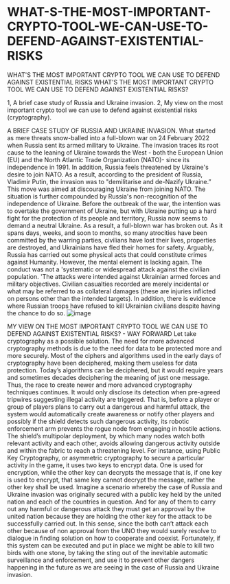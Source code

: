 # WHAT-S-THE-MOST-IMPORTANT-CRYPTO-TOOL-WE-CAN-USE-TO-DEFEND-AGAINST-EXISTENTIAL-RISKS
WHAT'S THE MOST IMPORTANT CRYPTO TOOL WE CAN USE TO DEFEND AGAINST EXISTENTIAL RISKS
WHAT'S THE MOST IMPORTANT CRYPTO TOOL WE CAN USE TO DEFEND AGAINST EXISTENTIAL RISKS?

1, A brief case study of Russia and Ukraine invasion.
2, My view on the most important crypto tool we can use to defend against existential risks (cryptography).

 
 
A BRIEF CASE STUDY OF RUSSIA AND UKRAINE INVASION.
What started as mere threats snow-balled into a full-blown war on 24 February 2022 when Russia sent its armed military to Ukraine. The invasion traces its root cause to the leaning of Ukraine towards the West - both the European Union (EU) and the North Atlantic Trade Organization (NATO)- since its independence in 1991. In addition, Russia feels threatened by Ukraine's desire to join NATO. As a result, according to the president of Russia, Vladimir Putin, the invasion was to "demilitarise and de-Nazify Ukraine.” This move was aimed at discouraging Ukraine from joining NATO. The situation is further compounded by Russia's non-recognition of the independence of Ukraine. Before the outbreak of the war, the intention was to overtake the government of Ukraine, but with Ukraine putting up a hard fight for the protection of its people and territory, Russia now seems to demand a neutral Ukraine. As a result, a full-blown war has broken out. As it spans days, weeks, and soon to months, so many atrocities have been committed by the warring parties, civilians have lost their lives, properties are destroyed, and Ukrainians have fled their homes for safety. Arguably, Russia has carried out some physical acts that could constitute crimes against Humanity. However, the mental element is lacking again. The conduct was not a 'systematic or widespread attack against the civilian population. 'The attacks were intended against Ukrainian armed forces and military objectives. Civilian casualties recorded are merely incidental or what may be referred to as collateral damages (these are injuries inflicted on persons other than the intended targets). In addition, there is evidence where Russian troops have refused to kill Ukrainian civilians despite having the chance to do so. 
![image](https://user-images.githubusercontent.com/97858187/172944292-5ef7805b-d3dc-45e4-ad53-3e4c574c681c.png)

 
MY VIEW ON THE MOST IMPORTANT CRYPTO TOOL WE CAN USE TO DEFEND AGAINST EXISTENTIAL RISKS? - WAY FORWARD
Let take cryptography as a possible solution. The need for more advanced cryptography methods is due to the need for data to be protected more and more securely. Most of the ciphers and algorithms used in the early days of cryptography have been deciphered, making them useless for data protection. Today’s algorithms can be deciphered, but it would require years and sometimes decades deciphering the meaning of just one message. Thus, the race to create newer and more advanced cryptography techniques continues. It would only disclose its detection when pre-agreed tripwires suggesting illegal activity are triggered. That is, before a player or group of players plans to carry out a dangerous and harmful attack, the system would automatically create awareness or notify other players and possibly if the shield detects such dangerous activity, its robotic enforcement arm prevents the rogue node from engaging in hostile actions. The shield’s multipolar deployment, by which many nodes watch both relevant activity and each other, avoids allowing dangerous activity outside and within the fabric to reach a threatening level. For instance, using Public Key Cryptography, or asymmetric cryptography to secure a particular activity in the game, it uses two keys to encrypt data. One is used for encryption, while the other key can decrypts the message that is, if one key is used to encrypt, that same key cannot decrypt the message, rather the other key shall be used. Imagine a scenario whereby the case of Russia and Ukraine invasion was originally secured with a public key held by the united nation and each of the countries in question. And for any of them to carry out any harmful or dangerous attack they must get an approval by the united nation because they are holding the other key for the attack to be successfully carried out. In this sense, since the both can’t attack each other because of non approval from the UNO they would surely resolve to dialogue in finding solution on how to cooperate and coexist.
Fortunately, if this system can be executed and put in place we might be able to kill two birds with one stone, by taking the sting out of the inevitable automatic surveillance and enforcement, and use it to prevent other dangers happening in the future as we are seeing in the case of Russia and Ukraine invasion.

